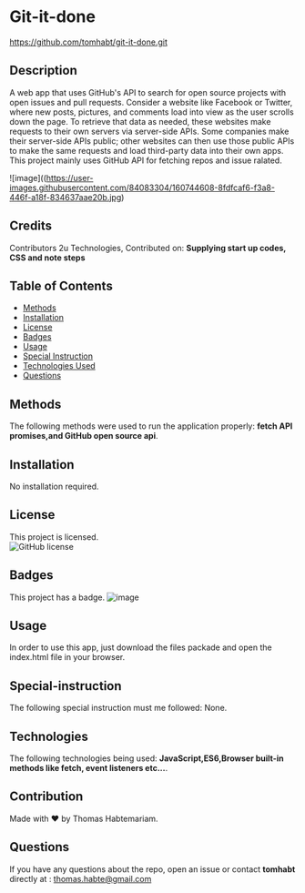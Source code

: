 
  # Git-it-done
  https://github.com/tomhabt/git-it-done.git

  ## Description
 A web app that uses GitHub's API to search for open source projects with open issues and pull requests. Consider a website like Facebook or Twitter, where new posts, pictures, and comments load into view as the user scrolls down the page. To retrieve that data as needed, these websites make requests to their own servers via server-side APIs. Some companies make their server-side APIs public; other websites can then use those public APIs to make the same requests and load third-party data into their own apps. This project mainly uses GitHub API for fetching repos and issue ralated. 
 
 ![image]((https://user-images.githubusercontent.com/84083304/160744608-8fdfcaf6-f3a8-446f-a18f-834637aae20b.jpg)
   
  ## Credits
  Contributors  2u Technologies, Contributed on: **Supplying start up codes, CSS and note steps**
  ## Table of Contents 
  * [Methods](#methods) 
  * [Installation](#installation) 
  * [License](#license) 
  * [Badges](#badges) 
  * [Usage](#usage) 
  * [Special Instruction](#special-instruction)
  * [Technologies Used](#technologies)
  * [Questions](#questions)
  
  ## Methods
  The following methods were used to run the application properly: **fetch API promises,and GitHub open source api**.
   
  ## Installation
  No installation required. 
  ## License
  This project is licensed.  
  ![GitHub license]( 
    https://img.shields.io/badge/license-MIT-blue.svg)
   
  ## Badges
  This project has a badge.
  ![image](https://user-images.githubusercontent.com/84083304/160744608-8fdfcaf6-f3a8-446f-a18f-834637aae20b.jpg)
  
  ## Usage
  In order to use this app, just download the files packade and open the index.html file in your browser.
   
  ## Special-instruction
  The following special instruction must me followed: None.

  ## Technologies 
  The following technologies being used: **JavaScript,ES6,Browser built-in methods like fetch, event listeners etc...**.

  ## Contribution
  Made with ❤️ by Thomas Habtemariam.

  ## Questions
  If you have any questions about the repo, open an issue or contact **tomhabt** directly at : thomas.habte@gmail.com
